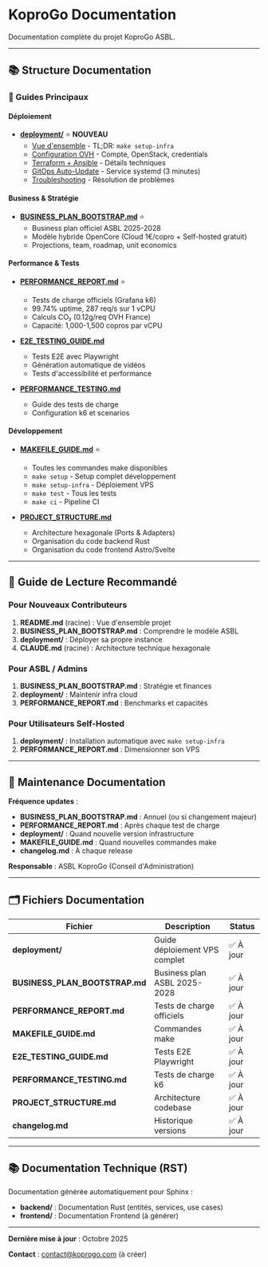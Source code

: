 # KoproGo Documentation

Documentation complète du projet KoproGo ASBL.

---

## 📚 Structure Documentation

### 🎯 Guides Principaux

#### Déploiement
- **[deployment/](deployment/)** ⭐ **NOUVEAU**
  - [Vue d'ensemble](deployment/index.md) - TL;DR: `make setup-infra`
  - [Configuration OVH](deployment/ovh-setup.md) - Compte, OpenStack, credentials
  - [Terraform + Ansible](deployment/terraform-ansible.md) - Détails techniques
  - [GitOps Auto-Update](deployment/gitops.md) - Service systemd (3 minutes)
  - [Troubleshooting](deployment/troubleshooting.md) - Résolution de problèmes

#### Business & Stratégie
- **[BUSINESS_PLAN_BOOTSTRAP.md](BUSINESS_PLAN_BOOTSTRAP.md)** ⭐
  - Business plan officiel ASBL 2025-2028
  - Modèle hybride OpenCore (Cloud 1€/copro + Self-hosted gratuit)
  - Projections, team, roadmap, unit economics

#### Performance & Tests
- **[PERFORMANCE_REPORT.md](PERFORMANCE_REPORT.md)** ⭐
  - Tests de charge officiels (Grafana k6)
  - 99.74% uptime, 287 req/s sur 1 vCPU
  - Calculs CO₂ (0.12g/req OVH France)
  - Capacité: 1,000-1,500 copros par vCPU

- **[E2E_TESTING_GUIDE.md](E2E_TESTING_GUIDE.md)**
  - Tests E2E avec Playwright
  - Génération automatique de vidéos
  - Tests d'accessibilité et performance

- **[PERFORMANCE_TESTING.md](PERFORMANCE_TESTING.md)**
  - Guide des tests de charge
  - Configuration k6 et scenarios

#### Développement
- **[MAKEFILE_GUIDE.md](MAKEFILE_GUIDE.md)** ⭐
  - Toutes les commandes make disponibles
  - `make setup` - Setup complet développement
  - `make setup-infra` - Déploiement VPS
  - `make test` - Tous les tests
  - `make ci` - Pipeline CI

- **[PROJECT_STRUCTURE.md](PROJECT_STRUCTURE.md)**
  - Architecture hexagonale (Ports & Adapters)
  - Organisation du code backend Rust
  - Organisation du code frontend Astro/Svelte

---

## 📖 Guide de Lecture Recommandé

### Pour Nouveaux Contributeurs
1. **README.md** (racine) : Vue d'ensemble projet
2. **BUSINESS_PLAN_BOOTSTRAP.md** : Comprendre le modèle ASBL
3. **deployment/** : Déployer sa propre instance
4. **CLAUDE.md** (racine) : Architecture technique hexagonale

### Pour ASBL / Admins
1. **BUSINESS_PLAN_BOOTSTRAP.md** : Stratégie et finances
2. **deployment/** : Maintenir infra cloud
3. **PERFORMANCE_REPORT.md** : Benchmarks et capacités

### Pour Utilisateurs Self-Hosted
1. **deployment/** : Installation automatique avec `make setup-infra`
2. **PERFORMANCE_REPORT.md** : Dimensionner son VPS

---

## 🔄 Maintenance Documentation

**Fréquence updates** :
- **BUSINESS_PLAN_BOOTSTRAP.md** : Annuel (ou si changement majeur)
- **PERFORMANCE_REPORT.md** : Après chaque test de charge
- **deployment/** : Quand nouvelle version infrastructure
- **MAKEFILE_GUIDE.md** : Quand nouvelles commandes make
- **changelog.md** : À chaque release

**Responsable** : ASBL KoproGo (Conseil d'Administration)

---

## 🗂️ Fichiers Documentation

| Fichier | Description | Status |
|---------|-------------|--------|
| **deployment/** | Guide déploiement VPS complet | ✅ À jour |
| **BUSINESS_PLAN_BOOTSTRAP.md** | Business plan ASBL 2025-2028 | ✅ À jour |
| **PERFORMANCE_REPORT.md** | Tests de charge officiels | ✅ À jour |
| **MAKEFILE_GUIDE.md** | Commandes make | ✅ À jour |
| **E2E_TESTING_GUIDE.md** | Tests E2E Playwright | ✅ À jour |
| **PERFORMANCE_TESTING.md** | Tests de charge k6 | ✅ À jour |
| **PROJECT_STRUCTURE.md** | Architecture codebase | ✅ À jour |
| **changelog.md** | Historique versions | ✅ À jour |

---

## 📚 Documentation Technique (RST)

Documentation générée automatiquement pour Sphinx :

- **backend/** : Documentation Rust (entités, services, use cases)
- **frontend/** : Documentation Frontend (à générer)

---

**Dernière mise à jour** : Octobre 2025

**Contact** : contact@koprogo.com (à créer)
